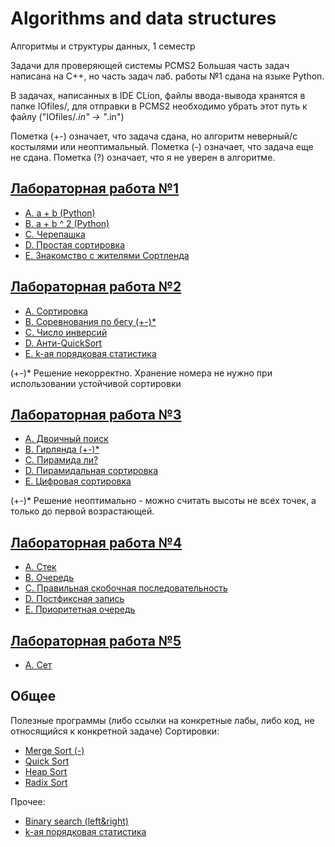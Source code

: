 # Algorithms and data structures
Алгоритмы и структуры данных, 1 семестр

Задачи для проверяющей системы PCMS2
Большая часть задач написана на C++, но часть задач лаб. работы №1 сдана на языке Python.

В задачах, написанных в IDE CLion, файлы ввода-вывода хранятся в папке IOfiles/,
для отправки в PCMS2 необходимо убрать этот путь к файлу ("IOfiles/*.in" -> "*.in")

Пометка (+-) означает, что задача сдана, но алгоритм неверный/с костылями или неоптимальный.
Пометка (-) означает, что задача еще не сдана.
Пометка (?) означает, что я не уверен в алгоритме.

## [Лабораторная работа №1](https://github.com/kuzznya/Algos1/blob/master/Lab1/problems1.pdf)

* [A. a + b (Python)](https://github.com/kuzznya/Algos1/blob/master/Lab1/A.py)
* [B. a + b ^ 2 (Python)](https://github.com/kuzznya/Algos1/blob/master/Lab1/B.py)
* [C. Черепашка](https://github.com/kuzznya/Algos1/blob/master/Lab1/C.cpp)
* [D. Простая сортировка](https://github.com/kuzznya/Algos1/blob/master/Lab1/D.py)
* [E. Знакомство с жителями Сортленда](https://github.com/kuzznya/Algos1/blob/master/Lab1/E.cpp)

## [Лабораторная работа №2](https://github.com/kuzznya/Algos1/blob/master/Lab2/problems2.pdf)

* [A. Сортировка](https://github.com/kuzznya/Algos1/blob/master/Lab2/A.cpp)
* [B. Соревнования по бегу (+-)*](https://github.com/kuzznya/Algos1/blob/master/Lab2/B.cpp)
* [C. Число инверсий](https://github.com/kuzznya/Algos1/blob/master/Lab2/C.cpp)
* [D. Анти-QuickSort](https://github.com/kuzznya/Algos1/blob/master/Lab2/D.cpp)
* [E. k-ая порядковая статистика](https://github.com/kuzznya/Algos1/blob/master/Lab2/E.cpp)

(+-)* Решение некорректно. Хранение номера не нужно при использовании устойчивой сортировки

## [Лабораторная работа №3](https://github.com/kuzznya/Algos1/blob/master/Lab3/problems3.pdf)

* [A. Двоичный поиск](https://github.com/kuzznya/Algos1/blob/master/Lab3/A.cpp)
* [B. Гирлянда (+-)*](https://github.com/kuzznya/Algos1/blob/master/Lab3/B.cpp)
* [C. Пирамида ли?](https://github.com/kuzznya/Algos1/blob/master/Lab3/C.cpp)
* [D. Пирамидальная сортировка](https://github.com/kuzznya/Algos1/blob/master/Lab3/D.cpp)
* [E. Цифровая сортировка](https://github.com/kuzznya/Algos1/blob/master/Lab3/E.cpp)

(+-)* Решение неоптимально - можно считать высоты не всех точек, а только до первой возрастающей.

## [Лабораторная работа №4](https://github.com/kuzznya/Algos1/blob/master/Lab4/problems4.pdf)

* [A. Стек](https://github.com/kuzznya/Algos1/blob/master/Lab4/A.cpp)
* [B. Очередь](https://github.com/kuzznya/Algos1/blob/master/Lab4/B.cpp)
* [C. Правильная скобочная последовательность](https://github.com/kuzznya/Algos1/blob/master/Lab4/C.cpp)
* [D. Постфиксная запись](https://github.com/kuzznya/Algos1/blob/master/Lab4/D.cpp)
* [E. Приоритетная очередь](https://github.com/kuzznya/Algos1/blob/master/Lab4/E.cpp)

## [Лабораторная работа №5](https://github.com/kuzznya/Algos1/blob/master/Lab5/problems5.pdf)

* [A. Сет](https://github.com/kuzznya/Algos1/blob/master/Lab5/A.cpp)


## Общее
Полезные программы (либо ссылки на конкретные лабы, либо код, не относящийся к конкретной задаче)
Сортировки:
* [Merge Sort (-)](https://github.com/kuzznya/Algos1/blob/master/common/MergeSort.cpp)
* [Quick Sort](https://github.com/kuzznya/Algos1/blob/master/Lab2/A.cpp)
* [Heap Sort](https://github.com/kuzznya/Algos1/blob/master/Lab3/D.cpp)
* [Radix Sort](https://github.com/kuzznya/Algos1/blob/master/Lab3/E.cpp)

Прочее:
* [Binary search (left&right)](https://github.com/kuzznya/Algos1/blob/master/Lab3/A.cpp)
* [k-ая порядковая статистика](https://github.com/kuzznya/Algos1/blob/master/Lab2/E.cpp)
